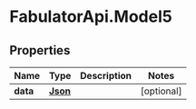 # FabulatorApi.Model5

## Properties
Name | Type | Description | Notes
------------ | ------------- | ------------- | -------------
**data** | [**Json**](Json.md) |  | [optional] 


